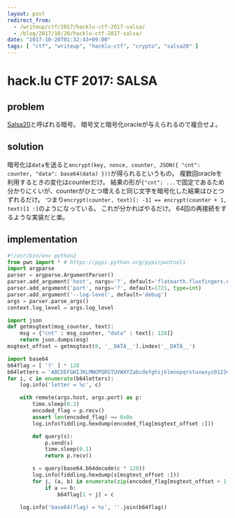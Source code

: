 ```yaml
---
layout: post
redirect_from:
  - /writeup/ctf/2017/hacklu-ctf-2017-salsa/
  - /blog/2017/10/20/hacklu-ctf-2017-salsa/
date: "2017-10-20T01:32:43+09:00"
tags: [ "ctf", "writeup", "hacklu-ctf", "crypto", "salsa20" ]
---
```


# hack.lu CTF 2017: SALSA

## problem

[Salsa20](https://ja.wikipedia.org/wiki/Salsa20)と呼ばれる暗号。
暗号文と暗号化oracleが与えられるので複合せよ。

## solution

暗号化は`data`を送ると`encrypt(key, nonce, counter, JSON({ "cnt": counter, "data": base64(data) }))`が得られるというもの。
複数回oracleを利用するときの変化はcounterだけ。
結果の形が`{"cnt": ...`で固定であるため分かりにくいが、counterがひとつ増えると同じ文字を暗号化した結果はひとつずれるだけ。
つまり`encrypt(counter, text)[: -1] == encrypt(counter + 1, text)[1 :]`のようになっている。
これが分かればやるだけ。
$64$回の再接続をするような実装だと楽。

## implementation

``` python
#!/usr/bin/env python2
from pwn import * # https://pypi.python.org/pypi/pwntools
import argparse
parser = argparse.ArgumentParser()
parser.add_argument('host', nargs='?', default='flatearth.fluxfingers.net')
parser.add_argument('port', nargs='?', default=1721, type=int)
parser.add_argument('--log-level', default='debug')
args = parser.parse_args()
context.log_level = args.log_level

import json
def getmsgtext(msg_counter, text):
    msg = {"cnt" : msg_counter, "data" : text[: 128]}
    return json.dumps(msg)
msgtext_offset = getmsgtext(0, '__DATA__').index('__DATA__')

import base64
b64flag = [ '?' ] * 128
b64letters = 'ABCDEFGHIJKLMNOPQRSTUVWXYZabcdefghijklmnopqrstuvwxyz0123456789+/='
for i, c in enumerate(b64letters):
    log.info('letter = %c', c)

    with remote(args.host, args.port) as p:
        time.sleep(0.2)
        encoded_flag = p.recv()
        assert len(encoded_flag) == 0x8e
        log.info(fiddling.hexdump(encoded_flag[msgtext_offset :]))

        def query(s):
            p.send(s)
            time.sleep(0.1)
            return p.recv()

        s = query(base64.b64decode(c * 128))
        log.info(fiddling.hexdump(s[msgtext_offset :]))
        for j, (a, b) in enumerate(zip(encoded_flag[msgtext_offset + 1 :], s[msgtext_offset :])):
            if a == b:
                b64flag[1 + j] = c

    log.info('base64(flag) = %s', ''.join(b64flag))
```

